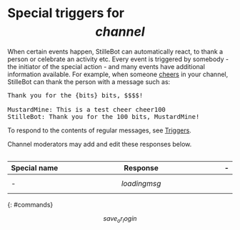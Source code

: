 # Special triggers for $$channel$$

When certain events happen, StilleBot can automatically react, to thank a
person or celebrate an activity etc. Every event is triggered by somebody -
the initiator of the special action - and many events have additional information
available. For example, when someone [cheers](https://help.twitch.tv/s/article/guide-to-cheering-with-bits)
in your channel, StilleBot can thank the person with a message such as:

<pre>Thank you for the {bits} bits, $$$$!

MustardMine: This is a test cheer cheer100
StilleBot: Thank you for the 100 bits, MustardMine!
</pre>

To respond to the contents of regular messages, see [Triggers](triggers).

Channel moderators may add and edit these responses below.

<div id=tabset></div>

Special&nbsp;name | Response | -
------------------|----------|----
-                 | $$loadingmsg$$
{: #commands}

<p></p>

$$save_or_login$$

<style>
table {width: 100%;}
th, td {width: 100%;}
th:first-of-type, th:last-of-type, td:first-of-type, td:last-of-type {width: max-content;}
td:nth-of-type(2n+1):not([colspan]) {white-space: nowrap;}
code {overflow-wrap: anywhere;}
.gap {height: 1em; background: inherit;}
td ul {margin: 0;}

#tabset {display: flex;}
.tabradio {display: none;}
.tablabel {
	display: inline-block;
	cursor: pointer;
	padding: 0.4em;
	margin: 0 1px;
	font-weight: bold;
	border: 1px solid black;
	border-radius: 0.5em 0.5em 0 0;
	height: 2em; width: 8em;
	text-align: center;
}
tr[data-tabid] {display: none; background: #e1e1e1;}
.tabradio:checked + label {background: #efd;}
</style>

